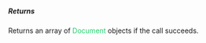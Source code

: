 ##### Returns

Returns an array of <span style="color: #22CF6D;">Document</span> objects if the call succeeds.

